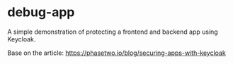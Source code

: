 # debug-app

A simple demonstration of protecting a frontend and backend app using Keycloak.

Base on the article: https://phasetwo.io/blog/securing-apps-with-keycloak
